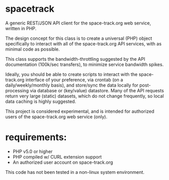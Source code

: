 spacetrack
===

A generic REST/JSON API client for the space-track.org web service, written in PHP.

The design concept for this class is to create a universal (PHP) object specifically to interact with all of the space-track.org API services, with as minimal code as possible. 

This class supports the bandwidth-throttling suggested by the API documentation (100k/sec transfers), to minimize service bandwidth spikes. 

Ideally, you should be able to create scripts to interact with the space-track.org interface of your preference, via crontab (on a daily/weekly/monthly basis), and store/sync the data locally for post-processing via database or (key/value) datastore. Many of the API requests return very large (static) datasets, which do not change frequently, so local data caching is highly suggested.

This project is considered experimental, and is intended for authorized users of the space-track.org web service (only). 

requirements:
===
* PHP v5.0 or higher
* PHP compiled w/ CURL extension support
* An authorized user account on space-track.org

This code has not been tested in a non-linux system environment.
